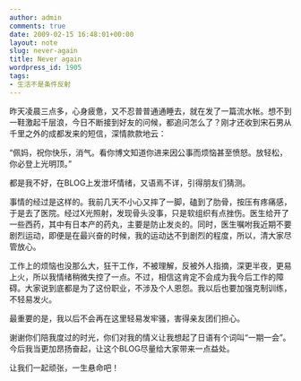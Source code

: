 ```yaml
---
author: admin
comments: true
date: 2009-02-15 16:48:01+00:00
layout: note
slug: never-again
title: Never again
wordpress_id: 1905
tags:
- 生活不是条件反射
---
```


昨天凌晨三点多，心身疲惫，又不忍普普通通睡去，就在发了一篇流水帐。想不到一鞋激起千层浪，今日不断接到好友的问候，都追问怎么了？刚才还收到宋石男从千里之外的成都发来的短信，深情款款地云：

“佩妈，祝你快乐，消气。看你博文知道你进来因公事而烦恼甚至愤怒。放轻松，你必登上光明顶。”

都是我不好，在BLOG上发泄坏情绪，又语焉不详，引得朋友们猜测。

事情的经过是这样的。我前几天不小心又摔了一脚，磕到了肋骨，按压有疼痛感，于是去了医院。经过X光照射，发现骨头没事，只是软组织有点挫伤。医生给开了一些西药，其中有日本产的药丸，主要是防止发炎的。同时，医生嘱咐我近期不要剧烈运动，即便是在最兴奋的时候，我的运动达不到剧烈的程度，所以，清大家尽管放心。

工作上的烦恼也没那么大，狂干工作，不被理解，反被外人指摘，深更半夜，更易上火，所以我情绪稍微失控了一点。不过，相信这肯定不会成为我今后工作的障碍。大家说到底都是为了这份职业，不涉及个人恩怨。我以后也要加强克制训练，不轻易发火。

最重要的是，我以后不会再在这里轻易发牢骚，害得亲友团们担心。

谢谢你们陪我度过的时光，你们对我的情义让我想起了日语有个词叫“一期一会”。今后我当更加昂扬奋起，让这个BLOG尽量给大家带来一点益处。

让我们一起顽张，一生悬命吧！





